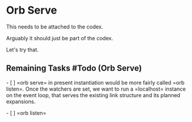 # Orb Serve

This needs to be attached to the codex\.

Arguably it should just be part of the codex\.

Let's try that\.


## Remaining Tasks \#Todo \(Orb Serve\)

\- \[ \]  =orb serve= in present instantiation would be more fairly called
       =orb listen=\.  Once the watchers are set, we want to run a =localhost=
       instance on the event loop, that serves the existing link structure and
       its planned expansions\.

\- \[ \]  =orb listen=